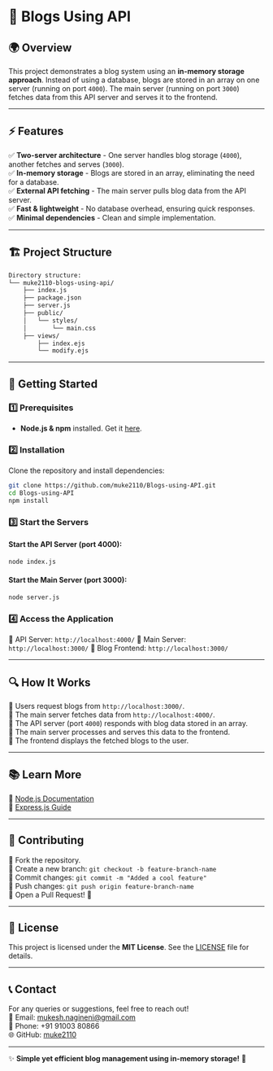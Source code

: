 # 📝 Blogs Using API

## 🌍 Overview
This project demonstrates a blog system using an **in-memory storage approach**. Instead of using a database, blogs are stored in an array on one server (running on port `4000`). The main server (running on port `3000`) fetches data from this API server and serves it to the frontend.

---

## ⚡ Features
✅ **Two-server architecture** - One server handles blog storage (`4000`), another fetches and serves (`3000`).  
✅ **In-memory storage** - Blogs are stored in an array, eliminating the need for a database.  
✅ **External API fetching** - The main server pulls blog data from the API server.  
✅ **Fast & lightweight** - No database overhead, ensuring quick responses.  
✅ **Minimal dependencies** - Clean and simple implementation.  

---

## 🏗️ Project Structure
```bash
Directory structure:
└── muke2110-blogs-using-api/
    ├── index.js
    ├── package.json
    ├── server.js
    ├── public/
    │   └── styles/
    │       └── main.css
    ├── views/
        ├── index.ejs
        └── modify.ejs

```

---

## 🚀 Getting Started

### 1️⃣ Prerequisites
- **Node.js & npm** installed. Get it [here](https://nodejs.org/).

### 2️⃣ Installation
Clone the repository and install dependencies:
```bash
git clone https://github.com/muke2110/Blogs-using-API.git
cd Blogs-using-API
npm install
```

### 3️⃣ Start the Servers
#### Start the API Server (port 4000):
```bash
node index.js
```
#### Start the Main Server (port 3000):
```bash
node server.js
```

### 4️⃣ Access the Application
📍 API Server: `http://localhost:4000/`
📍 Main Server: `http://localhost:3000/`
📍 Blog Frontend: `http://localhost:3000/`

---

## 🔍 How It Works
🔹 Users request blogs from `http://localhost:3000/`.  
🔹 The main server fetches data from `http://localhost:4000/`.  
🔹 The API server (port `4000`) responds with blog data stored in an array.  
🔹 The main server processes and serves this data to the frontend.  
🔹 The frontend displays the fetched blogs to the user.  

---

## 📚 Learn More
📌 [Node.js Documentation](https://nodejs.org/en/docs/)  
📌 [Express.js Guide](https://expressjs.com/)  

---

## 🤝 Contributing
🎯 Fork the repository.  
🎯 Create a new branch: `git checkout -b feature-branch-name`  
🎯 Commit changes: `git commit -m "Added a cool feature"`  
🎯 Push changes: `git push origin feature-branch-name`  
🎯 Open a Pull Request! 🚀  

---

## 📜 License
This project is licensed under the **MIT License**. See the [LICENSE](LICENSE) file for details.

---

## 📞 Contact
For any queries or suggestions, feel free to reach out!  
📧 Email: mukesh.nagineni@gmail.com  
📱 Phone: +91 91003 80866  
🌐 GitHub: [muke2110](https://github.com/muke2110)

---

✨ **Simple yet efficient blog management using in-memory storage!** 🚀

